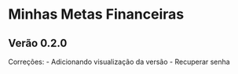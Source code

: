 # Minhas Metas Financeiras

## Verão 0.2.0

Correções:
    - Adicionando visualização da versão
    - Recuperar senha
